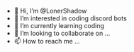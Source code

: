 - 👋 Hi, I’m @LonerShadow
- 👀 I’m interested in coding discord bots
- 🌱 I’m currently learning coding
- 💞️ I’m looking to collaborate on ...
- 📫 How to reach me ...

<!---
LonerShadow/LonerShadow is a ✨ special ✨ repository because its `README.md` (this file) appears on your GitHub profile.
You can click the Preview link to take a look at your changes.
--->
